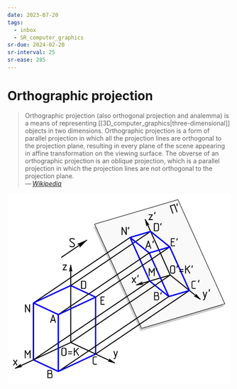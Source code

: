 ```yaml
---
date: 2023-07-20
tags:
  - inbox
  - SR_computer_graphics
sr-due: 2024-02-20
sr-interval: 25
sr-ease: 285
---
```


# Orthographic projection

> Orthographic projection (also orthogonal projection and analemma) is a means
> of representing [[3D_computer_graphics|three-dimensional]] objects in two
> dimensions. Orthographic projection is a form of parallel projection in which
> all the projection lines are orthogonal to the projection plane, resulting in
> every plane of the scene appearing in affine transformation on the viewing
> surface. The obverse of an orthographic projection is an oblique projection,
> which is a parallel projection in which the projection lines are not
> orthogonal to the projection plane.\
> — <cite>[Wikipedia](https://en.wikipedia.org/wiki/Orthographic_projection)</cite>

![Axonometric projection](./img/Axonometric_projection.svg)
